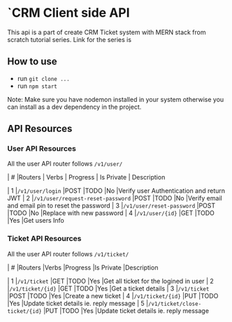 # `CRM Client side API

This api is a part of create CRM Ticket system with MERN stack from scratch tutorial series.
Link for the series is

## How to use

- run `git clone ...`
- run `npm start`

Note: Make sure you have nodemon installed in your system otherwise you can install as a dev dependency in the project.

## API Resources

### User API Resources

All the user API router follows `/v1/user/`

| #  |Routers                               | Verbs       | Progress        | Is Private        | Description

| 1  |`/v1/user/login`                      |POST         |TODO             |No                 |Verify user Authentication and return JWT
| 2  |`/v1/user/request-reset-password`     |POST         |TODO             |No                 |Verify email and email pin to reset the password
| 3  |`/v1/user/reset-password`             |POST         |TODO             |No                 |Replace with new password
| 4  |`/v1/user/{id}`                       |GET          |TODO             |Yes                |Get users Info

### Ticket API Resources

All the user API router follows `/v1/ticket/`

| #  |Routers                               |Verbs        |Progress          |Is Private        |Description

| 1  |`/v1/ticket`                          |GET          |TODO              |Yes               |Get all ticket for the logined in user
| 2  |`/v1/ticket/{id}`                     |GET          |TODO              |Yes               |Get a ticket details
| 3  |`/v1/ticket`                          |POST         |TODO              |Yes               |Create a new ticket
| 4  |`/v1/ticket/{id}`                     |PUT          |TODO              |Yes               |Update ticket details ie. reply message
| 5  |`/v1/ticket/close-ticket/{id}`        |PUT          |TODO              |Yes               |Update ticket details ie. reply message